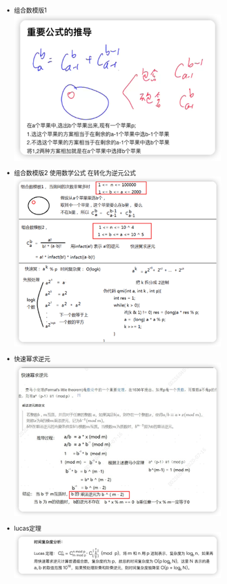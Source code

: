 
- 组合数模版1
![img.png](img.png)

- 组合数模版2 使用数学公式 在转化为逆元公式
![img_1.png](img_1.png)


- 快速幂求逆元
![img_2.png](img_2.png)

- lucas定理
![img_3.png](img_3.png)